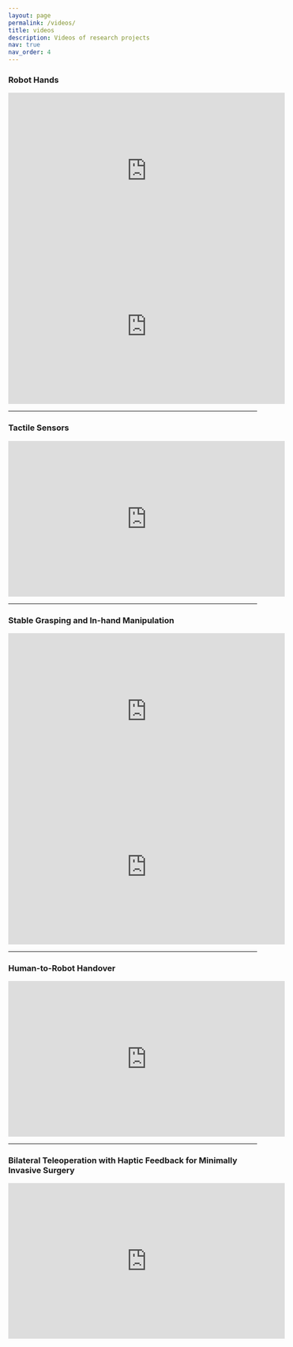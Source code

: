 ```yaml
---
layout: page
permalink: /videos/
title: videos
description: Videos of research projects
nav: true
nav_order: 4
---
```


### Robot Hands

<iframe width="560" height="315" src="https://www.youtube.com/embed/sRKxjtlK28A?si=Cro0KQSpc59nZ8W0" title="YouTube video player" frameborder="0" allow="accelerometer; autoplay; clipboard-write; encrypted-media; gyroscope; picture-in-picture; web-share" referrerpolicy="strict-origin-when-cross-origin" allowfullscreen></iframe>

<iframe width="560" height="315" src="https://www.youtube.com/embed/VV3hCQBoDRs?si=c7htZYFf5W2kLQlY" title="YouTube video player" frameborder="0" allow="accelerometer; autoplay; clipboard-write; encrypted-media; gyroscope; picture-in-picture; web-share" referrerpolicy="strict-origin-when-cross-origin" allowfullscreen></iframe>

---

### Tactile Sensors

<iframe width="560" height="315" src="https://www.youtube.com/embed/zkgVg-ZGmQg?si=RqXNlPRELZmoljN_" title="YouTube video player" frameborder="0" allow="accelerometer; autoplay; clipboard-write; encrypted-media; gyroscope; picture-in-picture; web-share" referrerpolicy="strict-origin-when-cross-origin" allowfullscreen></iframe>

---

### Stable Grasping and In-hand Manipulation

<iframe width="560" height="315" src="https://www.youtube.com/embed/rfQesw3FDA4" title="YouTube video player" frameborder="0" allow="accelerometer; autoplay; clipboard-write; encrypted-media; gyroscope; picture-in-picture" allowfullscreen></iframe>

<iframe width="560" height="315" src="https://www.youtube.com/embed/A6WuCj2WzzM" title="YouTube video player" frameborder="0" allow="accelerometer; autoplay; clipboard-write; encrypted-media; gyroscope; picture-in-picture" allowfullscreen></iframe>

---

### Human-to-Robot Handover

<iframe width="560" height="315" src="https://www.youtube.com/embed/eWn1Kby0mK8" title="YouTube video player" frameborder="0" allow="accelerometer; autoplay; clipboard-write; encrypted-media; gyroscope; picture-in-picture" allowfullscreen></iframe>

---

### Bilateral Teleoperation with Haptic Feedback for Minimally Invasive Surgery

<iframe width="560" height="315" src="https://www.youtube.com/embed/ivSKAxDJ7S8" title="YouTube video player" frameborder="0" allow="accelerometer; autoplay; clipboard-write; encrypted-media; gyroscope; picture-in-picture" allowfullscreen></iframe>

